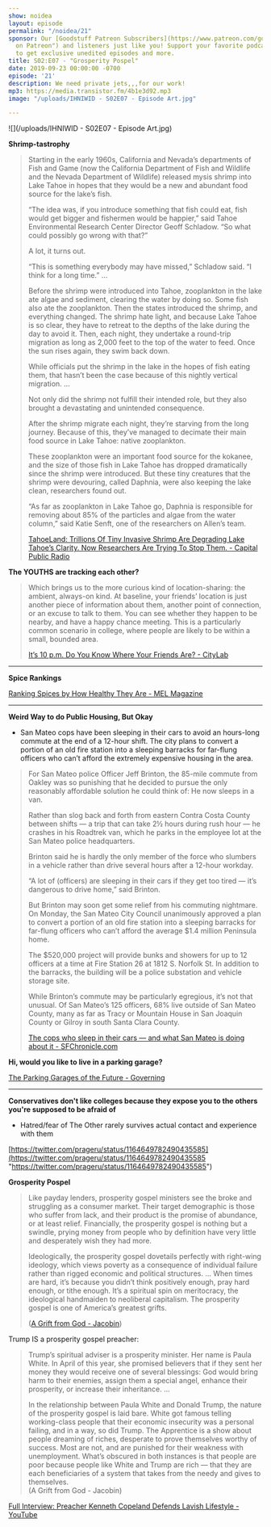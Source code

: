 ```yaml
---
show: noidea
layout: episode
permalink: "/noidea/21"
sponsor: Our [Goodstuff Patreon Subscribers](https://www.patreon.com/goodstuff "Goodstuff
  on Patreon") and listeners just like you! Support your favorite podcasts directly
  to get exclusive unedited episodes and more.
title: S02:E07 - "Grosperity Pospel"
date: 2019-09-23 00:00:00 -0700
episode: '21'
description: We need private jets,,,for our work!
mp3: https://media.transistor.fm/4b1e3d92.mp3
image: "/uploads/IHNIWID - S02E07 - Episode Art.jpg"

---
```

![](/uploads/IHNIWID - S02E07 - Episode Art.jpg)

**Shrimp-tastrophy**

> Starting in the early 1960s, California and Nevada’s departments of Fish and Game (now the California Department of Fish and Wildlife and the Nevada Department of Wildlife) released mysis shrimp into Lake Tahoe in hopes that they would be a new and abundant food source for the lake’s fish.
>
> “The idea was, if you introduce something that fish could eat, fish would get bigger and fishermen would be happier,” said Tahoe Environmental Research Center Director Geoff Schladow. “So what could possibly go wrong with that?”
>
> A lot, it turns out.
>
> “This is something everybody may have missed,” Schladow said. “I think for a long time.” ...
>
> Before the shrimp were introduced into Tahoe, zooplankton in the lake ate algae and sediment, clearing the water by doing so. Some fish also ate the zooplankton. Then the states introduced the shrimp, and everything changed. The shrimp hate light, and because Lake Tahoe is so clear, they have to retreat to the depths of the lake during the day to avoid it. Then, each night, they undertake a round-trip migration as long as 2,000 feet to the top of the water to feed. Once the sun rises again, they swim back down.
>
> While officials put the shrimp in the lake in the hopes of fish eating them, that hasn’t been the case because of this nightly vertical migration. ...
>
> Not only did the shrimp not fulfill their intended role, but they also brought a devastating and unintended consequence.
>
> After the shrimp migrate each night, they’re starving from the long journey. Because of this, they’ve managed to decimate their main food source in Lake Tahoe: native zooplankton.
>
> These zooplankton were an important food source for the kokanee, and the size of those fish in Lake Tahoe has dropped dramatically since the shrimp were introduced. But these tiny creatures that the shrimp were devouring, called Daphnia, were also keeping the lake clean, researchers found out.
>
> “As far as zooplankton in Lake Tahoe go, Daphnia is responsible for removing about 85% of the particles and algae from the water column,” said Katie Senft, one of the researchers on Allen’s team.
>
> [TahoeLand: Trillions Of Tiny Invasive Shrimp Are Degrading Lake Tahoe’s Clarity. Now Researchers Are Trying To Stop Them. - Capital Public Radio](https://projects.capradio.org/tahoeland-shrimp/)

**The YOUTHS are tracking each other?**

> Which brings us to the more curious kind of location-sharing: the ambient, always-on kind. At baseline, your friends’ location is just another piece of information about them, another point of connection, or an excuse to talk to them. You can see whether they happen to be nearby, and have a happy chance meeting. This is a particularly common scenario in college, where people are likely to be within a small, bounded area.
>
> [It’s 10 p.m. Do You Know Where Your Friends Are? - CityLab](https://www.citylab.com/life/2019/08/its-10-pm-do-you-know-where-your-friends-are/596494/)

***

**Spice Rankings**

[Ranking Spices by How Healthy They Are - MEL Magazine](https://melmagazine.com/en-us/story/ranking-spices-by-how-healthy-they-are)

***

**Weird Way to do Public Housing, But Okay**

* San Mateo cops have been sleeping in their cars to avoid an hours-long commute at the end of a 12-hour shift. The city plans to convert a portion of an old fire station into a sleeping barracks for far-flung officers who can’t afford the extremely expensive housing in the area.

> For San Mateo police Officer Jeff Brinton, the 85-mile commute from Oakley was so punishing that he decided to pursue the only reasonably affordable solution he could think of: He now sleeps in a van.
>
> Rather than slog back and forth from eastern Contra Costa County between shifts — a trip that can take 2½ hours during rush hour — he crashes in his Roadtrek van, which he parks in the employee lot at the San Mateo police headquarters.
>
> Brinton said he is hardly the only member of the force who slumbers in a vehicle rather than drive several hours after a 12-hour workday.
>
> “A lot of (officers) are sleeping in their cars if they get too tired — it’s dangerous to drive home,” said Brinton.
>
> But Brinton may soon get some relief from his commuting nightmare. On Monday, the San Mateo City Council unanimously approved a plan to convert a portion of an old fire station into a sleeping barracks for far-flung officers who can’t afford the average $1.4 million Peninsula home.
>
> The $520,000 project will provide bunks and showers for up to 12 officers at a time at Fire Station 26 at 1812 S. Norfolk St. In addition to the barracks, the building will be a police substation and vehicle storage site.
>
> While Brinton’s commute may be particularly egregious, it’s not that unusual. Of San Mateo’s 125 officers, 68% live outside of San Mateo County, many as far as Tracy or Mountain House in San Joaquin County or Gilroy in south Santa Clara County.
>
> [The cops who sleep in their cars — and what San Mateo is doing about it - SFChronicle.com](https://www.sfchronicle.com/bayarea/article/San-Mateo-s-housing-crisis-response-Barracks-14364939.php?psid=ig6v&utm_source=Essential+California&utm_campaign=363b022259-EMAIL_CAMPAIGN_2016_12_12_COPY_01&utm_medium=email&utm_term=0_6e35f7f85b-363b022259-82666953)

**Hi, would you like to live in a parking garage?**

[The Parking Garages of the Future - Governing](https://www.governing.com/topics/transportation-infrastructure/gov-garages.html)

***

**Conservatives don't like colleges because they expose you to the others you're supposed to be afraid of**

* Hatred/fear of The Other rarely survives actual contact and experience with them

[https://twitter.com/prageru/status/1164649782490435585](https://twitter.com/prageru/status/1164649782490435585 "https://twitter.com/prageru/status/1164649782490435585")

**Grosperity Pospel**

> Like payday lenders, prosperity gospel ministers see the broke and struggling as a consumer market. Their target demographic is those who suffer from lack, and their product is the promise of abundance, or at least relief. Financially, the prosperity gospel is nothing but a swindle, prying money from people who by definition have very little and desperately wish they had more.
>
> Ideologically, the prosperity gospel dovetails perfectly with right-wing ideology, which views poverty as a consequence of individual failure rather than rigged economic and political structures. ... When times are hard, it’s because you didn’t think positively enough, pray hard enough, or tithe enough. It’s a spiritual spin on meritocracy, the ideological handmaiden to neoliberal capitalism. The prosperity gospel is one of America’s greatest grifts.
>
> ([A Grift from God - Jacobin](https://www.jacobinmag.com/2019/08/megachurches-prosperity-gospel-capitalism-gene-lingerfelt-donald-trump))

Trump IS a prosperity gospel preacher:

> Trump’s spiritual adviser is a prosperity minister. Her name is Paula White. In April of this year, she promised believers that if they sent her money they would receive one of several blessings: God would bring harm to their enemies, assign them a special angel, enhance their prosperity, or increase their inheritance. ...
>
> In the relationship between Paula White and Donald Trump, the nature of the prosperity gospel is laid bare. White got famous telling working-class people that their economic insecurity was a personal failing, and in a way, so did Trump. The Apprentice is a show about people dreaming of riches, desperate to prove themselves worthy of success. Most are not, and are punished for their weakness with unemployment. What’s obscured in both instances is that people are poor because people like White and Trump are rich — that they are each beneficiaries of a system that takes from the needy and gives to themselves.  
> (A Grift from God - Jacobin)

[Full Interview: Preacher Kenneth Copeland Defends Lavish Lifestyle - YouTube](https://www.youtube.com/watch?v=9LtF34MrsfI)